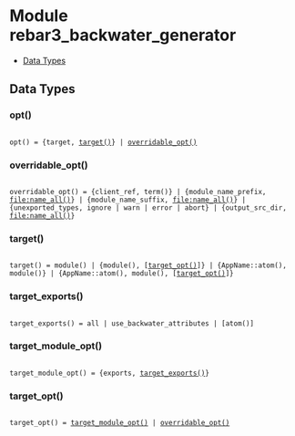 

# Module rebar3_backwater_generator #
* [Data Types](#types)

<a name="types"></a>

## Data Types ##




### <a name="type-opt">opt()</a> ###


<pre><code>
opt() = {target, <a href="#type-target">target()</a>} | <a href="#type-overridable_opt">overridable_opt()</a>
</code></pre>




### <a name="type-overridable_opt">overridable_opt()</a> ###


<pre><code>
overridable_opt() = {client_ref, term()} | {module_name_prefix, <a href="file.md#type-name_all">file:name_all()</a>} | {module_name_suffix, <a href="file.md#type-name_all">file:name_all()</a>} | {unexported_types, ignore | warn | error | abort} | {output_src_dir, <a href="file.md#type-name_all">file:name_all()</a>}
</code></pre>




### <a name="type-target">target()</a> ###


<pre><code>
target() = module() | {module(), [<a href="#type-target_opt">target_opt()</a>]} | {AppName::atom(), module()} | {AppName::atom(), module(), [<a href="#type-target_opt">target_opt()</a>]}
</code></pre>




### <a name="type-target_exports">target_exports()</a> ###


<pre><code>
target_exports() = all | use_backwater_attributes | [atom()]
</code></pre>




### <a name="type-target_module_opt">target_module_opt()</a> ###


<pre><code>
target_module_opt() = {exports, <a href="#type-target_exports">target_exports()</a>}
</code></pre>




### <a name="type-target_opt">target_opt()</a> ###


<pre><code>
target_opt() = <a href="#type-target_module_opt">target_module_opt()</a> | <a href="#type-overridable_opt">overridable_opt()</a>
</code></pre>


